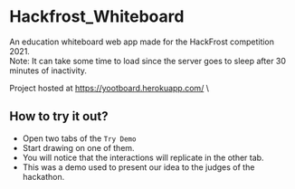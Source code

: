 # Hackfrost_Whiteboard
An education whiteboard web app made for the HackFrost competition 2021. \
Note: It can take some time to load since the server goes to sleep after 30 minutes of inactivity.

Project hosted at https://yootboard.herokuapp.com/ \

## How to try it out?
- Open two tabs of the `Try Demo`
- Start drawing on one of them.
- You will notice that the interactions will replicate in the other tab.
- This was a demo used to present our idea to the judges of the hackathon.
